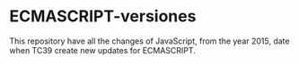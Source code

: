 # ECMASCRIPT-versiones

This repository have all the changes of JavaScript, from the year 2015, date when TC39 create new updates for ECMASCRIPT. 
